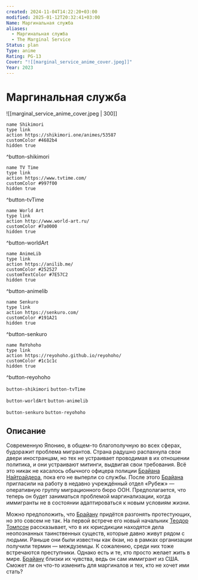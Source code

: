```yaml
---
created: 2024-11-04T14:22:20+03:00
modified: 2025-01-12T20:32:41+03:00
Name: Маргинальная служба
aliases:
  - Маргинальная служба
  - The Marginal Service
Status: plan
Type: anime
Rating: PG-13
Cover: "![[marginal_service_anime_cover.jpeg]]"
Year: 2023
---
```


# Маргинальная служба

![[marginal_service_anime_cover.jpeg | 300]]

```button
name Shikimori
type link
action https://shikimori.one/animes/53587
customColor #4682b4
hidden true
```
^button-shikimori

```button
name TV Time
type link
action https://www.tvtime.com/
customColor #997f00
hidden true
```
^button-tvTime

```button
name World Art
type link
action http://www.world-art.ru/
customColor #7a0000
hidden true
```
^button-worldArt

```button
name AnimeLib
type link
action https://anilib.me/
customColor #252527
customTextColor #7E57C2
hidden true
```
^button-animelib

```button
name Senkuro
type link
action https://senkuro.com/
customColor #191A21
hidden true
```
^button-senkuro

```button
name ReYohoho
type link
action https://reyohoho.github.io/reyohoho/
customColor #1c1c1c
hidden true
```
^button-reyohoho

`button-shikimori` `button-tvTime`

`button-worldArt` `button-animelib`

`button-senkuro` `button-reyohoho`

## Описание

Современную Японию, в общем-то благополучную во всех сферах, будоражит проблема мигрантов. Страна радушно распахнула свои двери иностранцам, но тех не устраивает проводимая в их отношении политика, и они устраивают митинги, выдвигая свои требования. Всё это никак не касалось обычного офицера полиции [Брайана Найтрайдера](https://shikimori.one/characters/219938-brian-nightraider), пока его не выперли со службы. После этого [Брайана](https://shikimori.one/characters/219938-brian-nightraider) пригласили на работу в недавно учреждённый отдел «Рубеж» — оперативную группу миграционного бюро ООН. Предполагается, что теперь он будет заниматься проблемой маргинализации, когда иммигранты не в состоянии адаптироваться к новым условиям жизни.

Можно предположить, что [Брайану](https://shikimori.one/characters/219938-brian-nightraider) придётся разгонять протестующих, но это совсем не так. На первой встрече его новый начальник [Теодор Томпсон](https://shikimori.one/characters/219944-theodore-thompson) рассказывает, что в их юрисдикции находятся дела неопознанных таинственных существ, которые давно живут рядом с людьми. Раньше они были известны как ёкаи, но в рамках организации получили термин — междуземцы. К сожалению, среди них тоже встречаются преступники. Однако есть и те, кто просто желает жить в мире. [Брайану](https://shikimori.one/characters/219938-brian-nightraider) близки их чувства, ведь он сам иммигрант из США. Сможет ли он что-то изменить для маргиналов и тех, кто не хочет ими стать?
